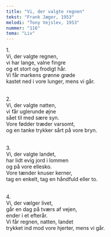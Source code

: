 ```yaml
---
title: "Vi, der valgte regnen"
tekst: "Frank Jæger, 1953"
melodi: "Tony Vejslev, 1953"
nummer: "116"
tema: "Liv"
---
```

1.<br>
Vi, der valgte regnen,<br>
vi har lange, valne fingre<br>
og et stort og frodigt hår.<br>
Vi får markens grønne grøde<br>
kastet ned i vore lunger, mens vi går.<br>
<br>

2.<br>
Vi, der valgte natten,<br>
vi får uglerunde øjne<br>
sået til med sære syn.<br>
Vore fødder træder varsomt,<br>
og en tanke trykker sårt på vore bryn.<br>
<br>

3.<br>
Vi, der valgte landet,<br>
har lidt evig jord i lommen<br>
og på vore ellesko.<br>
Vore tænder knuser kerner,<br>
tag en enkelt, tag en håndfuld eller to.<br>
<br>

4.<br>
Vi, der vælger livet,<br>
går en dag på tværs af vejen,<br>
ender i et efterår.<br>
Vi får regnen, natten, landet<br>
trykket ind mod vore hjerter, mens vi går.<br>
